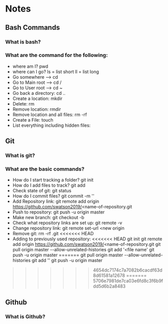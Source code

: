 # Notes

## Bash Commands
### What is bash?
### What are the command for the following:

- where am I? pwd
- where can I go? ls = list short ll = list long
- Go somewhere --> cd
- Go to Main root --> cd /
- Go to User root --> cd ~
- Go back a directory: cd ..
- Create a location: mkdir
- Delete: rm
- Remove location: rmdir <directory name>
- Remove location and all files: rm <director name> -rf
- Create a File: touch
- List everything including hidden files:

## Git
### What is git?
### What are the basic commands?

- How do I start tracking a folder? git init
- How do I add files to track? git add <file>
- Check state of git: git status
- How do I commit files? git commit -m '<name of commit>'
- Add Repository link: git remote add origin https://github.com/swatson2019/<name-of-repository.git
- Push to repository: git push -u origin master
- Make new branch: git checkout -b <new branch name>
- Check what repository links are set up: git remote -v
- Change repository link: git remote set-url <new origin
- Remove git: rm -rf .git
<<<<<<< HEAD
- Adding to previously used repository:
<<<<<<< HEAD
git init
git remote add origin https://github.com/swatson2019/<name-of-repository.git
git pull origin master --allow-unrelated-histories
git add '<file name'
git push -u origin master
=======
git pull origin master --allow-unrelated-histories
git add '<file name>'
git push -u origin master
>>>>>>> 4654dc7174c7a7082b6cacdf63d8d61581a12678
=======
>>>>>>> 5706e7981de7ca03e6fd8c3f6b9fdd5d6b2a8483

## Github
### What is Github?
